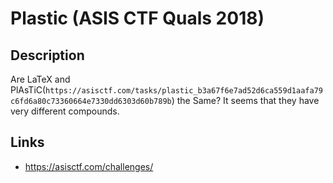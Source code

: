 # Plastic (ASIS CTF Quals 2018)

## Description
>>>
Are LaTeX and PlAsTiC(`https://asisctf.com/tasks/plastic_b3a67f6e7ad52d6ca559d1aafa79c6fd6a80c73360664e7330dd6303d60b789b`) the Same? It seems that they have very different compounds.
>>>

## Links
* https://asisctf.com/challenges/
